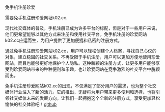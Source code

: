 免手机注册珍爱

需要免手机注册珍爱网址k02.cc.

现代社交媒体的普及，手机注册已成为许多平台的标配，但是对于一些用户来说，他们更希望能够以其他方式来注册和使用社交平台。免手机注册的珍爱网站k02.cc应运而生，为用户提供了更加便捷和私密的注册方式。

通过免手机注册珍爱网站k02.cc，用户可以轻松创建个人档案，寻找自己心仪的对象，建立稳固的社交关系。不再受限于手机注册，用户可以更加方便地使用珍爱网站，而且也能够更好地保护个人隐私。这种新颖的注册方式，让更多用户能够享受到珍爱网站带来的种种便利和乐趣，也让珍爱网站在竞争激烈的社交平台中脱颖而出。

免手机注册珍爱网站k02.cc的出现，不仅满足了部分用户的需求，也为整个社交媒体行业注入了新的活力。它的推出，无疑将为用户带来更多便利和选择，也将引领社交媒体未来的发展方向。让我们一起拥抱这个全新的注册方式，享受更加轻松愉快的社交体验吧！[github](https://github.com)